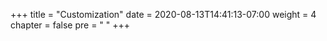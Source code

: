 +++
title = "Customization"
date = 2020-08-13T14:41:13-07:00
weight = 4
chapter = false
pre = "<i class='fas fa-cogs'></i> "
+++